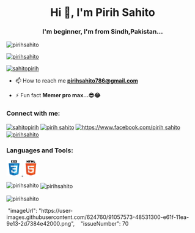 <h1 align="center">Hi 👋, I'm Pirih Sahito</h1>
<h3 align="center">I'm beginner, I'm from Sindh,Pakistan...</h3>

<p align="left"> <img src="https://komarev.com/ghpvc/?username=pirihsahito&label=Profile%20views&color=0e75b6&style=flat" alt="pirihsahito" /> </p>

<p align="left"> <a href="https://github.com/ryo-ma/github-profile-trophy"><img src="https://github-profile-trophy.vercel.app/?username=pirihsahito" alt="pirihsahito" /></a> </p>

<p align="left"> <a href="https://twitter.com/sahitopirih" target="blank"><img src="https://img.shields.io/twitter/follow/sahitopirih?logo=twitter&style=for-the-badge" alt="sahitopirih" /></a> </p>

- 📫 How to reach me **pirihsahito786@gmail.com**

- ⚡ Fun fact **Memer pro max...😎😂**

<h3 align="left">Connect with me:</h3>
<p align="left">
<a href="https://twitter.com/sahitopirih" target="blank"><img align="center" src="https://cdn.jsdelivr.net/npm/simple-icons@3.0.1/icons/twitter.svg" alt="sahitopirih" height="30" width="40" /></a>
<a href="https://linkedin.com/in/pirih sahito" target="blank"><img align="center" src="https://cdn.jsdelivr.net/npm/simple-icons@3.0.1/icons/linkedin.svg" alt="pirih sahito" height="30" width="40" /></a>
<a href="https://fb.com/https://www.facebook.com/pirih sahito" target="blank"><img align="center" src="https://cdn.jsdelivr.net/npm/simple-icons@3.0.1/icons/facebook.svg" alt="https://www.facebook.com/pirih sahito" height="30" width="40" /></a>
<a href="https://instagram.com/pirihsahito" target="blank"><img align="center" src="https://cdn.jsdelivr.net/npm/simple-icons@3.0.1/icons/instagram.svg" alt="pirihsahito" height="30" width="40" /></a>
</p>

<h3 align="left">Languages and Tools:</h3>
<p align="left"> <a href="https://www.w3schools.com/css/" target="_blank"> <img src="https://raw.githubusercontent.com/devicons/devicon/master/icons/css3/css3-original-wordmark.svg" alt="css3" width="40" height="40"/> </a> <a href="https://www.w3.org/html/" target="_blank"> <img src="https://raw.githubusercontent.com/devicons/devicon/master/icons/html5/html5-original-wordmark.svg" alt="html5" width="40" height="40"/> </a> </p>

<p><img align="left" src="https://github-readme-stats.vercel.app/api/top-langs?username=pirihsahito&show_icons=true&locale=en&layout=compact" alt="pirihsahito" /></p>

<p>&nbsp;<img align="center" src="https://github-readme-stats.vercel.app/api?username=pirihsahito&show_icons=true&locale=en" alt="pirihsahito" /></p>

<p><img align="center" src="https://github-readme-streak-stats.herokuapp.com/?user=pirihsahito&" alt="pirihsahito" /></p>
 ​"imageUrl"​: ​"https://user-images.githubusercontent.com/624760/91057573-48531300-e61f-11ea-9e13-2d7384e42000.png"​,​
    ​"issueNumber"​: ​70
